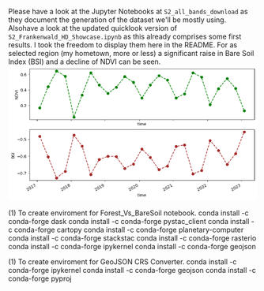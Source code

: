 Please have a look at the Jupyter Notebooks at `S2_all_bands_download` as they document the
generation of the dataset we'll be mostly using.  
Alsohave a look at the updated quicklook version of `S2_Frankenwald_HD_Showcase.ipynb` as this already comprises
some first results. I took the freedom to display them here in the README. For as selected
region (my hometown, more or less) a significant raise in Bare Soil Index (BSI) and a decline of NDVI
can be seen. 
![](./Images/NDVI_BSI_ts.png)


(1) To create enviroment for Forest_Vs_BareSoil notebook.
conda install -c conda-forge dask 
conda install -c conda-forge pystac_client
conda install -c conda-forge cartopy
conda install -c conda-forge planetary-computer
conda install -c conda-forge stackstac
conda install -c conda-forge rasterio
conda install -c conda-forge ipykernel
conda install -c conda-forge geojson

(1) To create enviroment for GeoJSON CRS Converter.
conda install -c conda-forge ipykernel
conda install -c conda-forge geojson
conda install -c conda-forge pyproj

